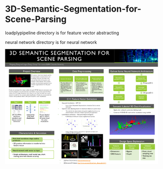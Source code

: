 # 3D-Semantic-Segmentation-for-Scene-Parsing

loadplypipeline directory is for feature vector abstracting

neural network directory is for neural network


![](poster.png)